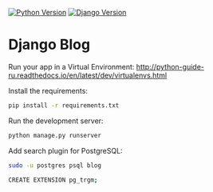[![Python Version](https://img.shields.io/badge/python-3.8-brightgreen.svg)](https://python.org)
[![Django Version](https://img.shields.io/badge/django-4.0.1-brightgreen.svg)](https://djangoproject.com)

# Django Blog

Run your app in a Virtual Environment: http://python-guide-ru.readthedocs.io/en/latest/dev/virtualenvs.html

Install the requirements:
```bash
pip install -r requirements.txt
```

Run the development server:
```bash
python manage.py runserver
```

Add search plugin for PostgreSQL:
```bash
sudo -u postgres psql blog

CREATE EXTENSION pg_trgm;

```
